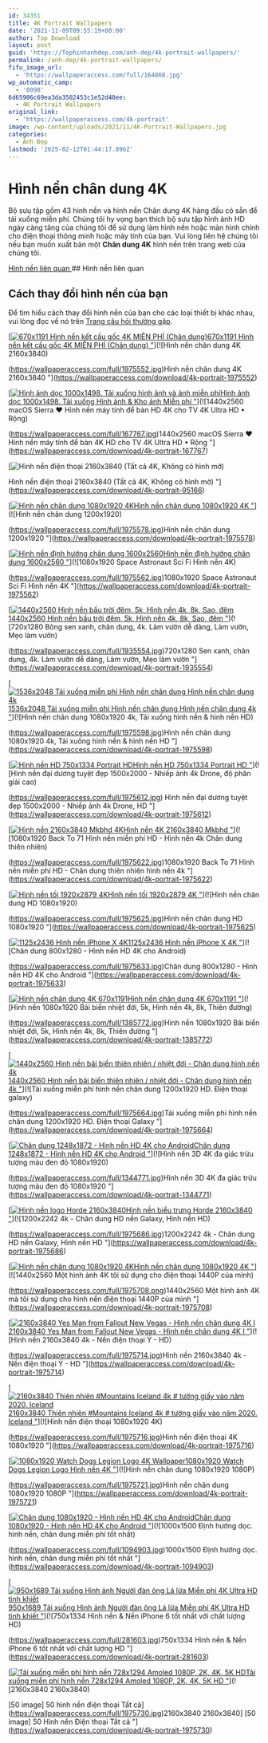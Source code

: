 ```yaml
---
id: 34351
title: 4K Portrait Wallpapers
date: '2021-11-09T09:55:19+00:00'
author: Top Download
layout: post
guid: 'https://Tophinhanhdep.com/anh-dep/4k-portrait-wallpapers/'
permalink: /anh-dep/4k-portrait-wallpapers/
fifu_image_url:
  - 'https://wallpaperaccess.com/full/164868.jpg'
wp_automatic_camp:
  - '8098'
6d65906c69ea3da3502453c1e52d40ee:
  - 4K Portrait Wallpapers
original_link:
  - 'https://wallpaperaccess.com/4k-portrait'
image: /wp-content/uploads/2021/11/4K-Portrait-Wallpapers.jpg
categories:
  - Ảnh Đẹp
lastmod: '2025-02-12T01:44:17.896Z'
---
```

# Hình nền chân dung 4K

Bộ sưu tập gồm 43 hình nền và hình nền Chân dung 4K hàng đầu có sẵn để tải xuống miễn phí. Chúng tôi hy vọng bạn thích bộ sưu tập hình ảnh HD ngày càng tăng của chúng tôi để sử dụng làm hình nền hoặc màn hình chính cho điện thoại thông minh hoặc máy tính của bạn. Vui lòng liên hệ chúng tôi nếu bạn muốn xuất bản một **Chân dung 4K** hình nền trên trang web của chúng tôi.

[Hình nền liên quan ](#related) ## Hình nền liên quan

## Cách thay đổi hình nền của bạn

Để tìm hiểu cách thay đổi hình nền của bạn cho các loại thiết bị khác nhau, vui lòng đọc về nó trên [Trang câu hỏi thường gặp](https://tophinhanhdep.com/faq/).

  
[[![670x1191 Hình nền kết cấu gốc 4K MIỄN PHÍ (Chân dung)](https://wallpaperaccess.com/full/164868.jpg)670x1191 Hình nền kết cấu gốc 4K MIỄN PHÍ (Chân dung) "](https://wallpaperaccess.com/download/4k-portrait-164868)](![Hình nền chân dung 4K 2160x3840)

(https://wallpaperaccess.com/full/1975552.jpg)Hình nền chân dung 4K 2160x3840 "](https://wallpaperaccess.com/download/4k-portrait-1975552)

[[![Hình ảnh dọc 1000x1498.  Tải xuống hình ảnh và ảnh miễn phí](https://wallpaperaccess.com/full/818403.jpg)Hình ảnh dọc 1000x1498. Tải xuống Hình ảnh &amp; Kho ảnh Miễn phí "](https://wallpaperaccess.com/download/4k-portrait-818403)](![1440x2560 macOS Sierra ❤ Hình nền máy tính để bàn HD 4K cho TV 4K Ultra HD • Rộng)

(https://wallpaperaccess.com/full/167767.jpg)1440x2560 macOS Sierra ❤ Hình nền máy tính để bàn 4K HD cho TV 4K Ultra HD • Rộng "](https://wallpaperaccess.com/download/4k-portrait-167767)

[![Hình nền điện thoại 2160x3840 (Tất cả 4K, Không có hình mờ)](https://wallpaperaccess.com/full/95166.jpg)

Hình nền điện thoại 2160x3840 (Tất cả 4K, Không có hình mờ) "](https://wallpaperaccess.com/download/4k-portrait-95166)

[[![Hình nền chân dung 1080x1920 4K](https://wallpaperaccess.com/full/1975560.jpg)Hình nền chân dung 1080x1920 4K "](https://wallpaperaccess.com/download/4k-portrait-1975560)](![Hình nền chân dung 1200x1920)

(https://wallpaperaccess.com/full/1975578.jpg)Hình nền chân dung 1200x1920 "](https://wallpaperaccess.com/download/4k-portrait-1975578)

[[![Hình nền định hướng chân dung 1600x2560](https://wallpaperaccess.com/full/1385516.jpg)Hình nền định hướng chân dung 1600x2560 "](https://wallpaperaccess.com/download/4k-portrait-1385516)](![1080x1920 Space Astronaut Sci Fi Hình nền 4K)

(https://wallpaperaccess.com/full/1975562.jpg)1080x1920 Space Astronaut Sci Fi Hình nền 4K "](https://wallpaperaccess.com/download/4k-portrait-1975562)

[[![1440x2560 Hình nền bầu trời đêm, 5k, Hình nền 4k, 8k, Sao, đêm](https://wallpaperaccess.com/full/1975581.jpg)1440x2560 Hình nền bầu trời đêm, 5k, Hình nền 4k, 8k, Sao, đêm "](https://wallpaperaccess.com/download/4k-portrait-1975581)](![720x1280 Bông sen xanh, chân dung, 4k.  Làm vườn dễ dàng, Làm vườn, Mẹo làm vườn)

(https://wallpaperaccess.com/full/1935554.jpg)720x1280 Sen xanh, chân dung, 4k. Làm vườn dễ dàng, Làm vườn, Mẹo làm vườn "](https://wallpaperaccess.com/download/4k-portrait-1935554)

[[![1536x2048 Tải xuống miễn phí Hình nền chân dung Hình nền chân dung 4k](https://wallpaperaccess.com/full/1975584.jpg)1536x2048 Tải xuống miễn phí Hình nền chân dung Hình nền chân dung 4k "](https://wallpaperaccess.com/download/4k-portrait-1975584)](![Hình nền chân dung 1080x1920 4k, Tải xuống hình nền & hình nền HD)

(https://wallpaperaccess.com/full/1975598.jpg)Hình nền chân dung 1080x1920 4k, Tải xuống hình nền &amp; hình nền HD "](https://wallpaperaccess.com/download/4k-portrait-1975598)

[[![Hình nền HD 750x1334 Portrait HD](https://wallpaperaccess.com/full/1975604.png)Hình nền HD 750x1334 Portrait HD "](https://wallpaperaccess.com/download/4k-portrait-1975604)](![Hình nền đại dương tuyệt đẹp 1500x2000 - Nhiếp ảnh 4k Drone, độ phân giải cao)

(https://wallpaperaccess.com/full/1975612.jpg) Hình nền đại dương tuyệt đẹp 1500x2000 - Nhiếp ảnh 4k Drone, HD "](https://wallpaperaccess.com/download/4k-portrait-1975612)

[[![Hình nền 2160x3840 Mkbhd 4K](https://wallpaperaccess.com/full/1975618.jpg)Hình nền 4K 2160x3840 Mkbhd "](https://wallpaperaccess.com/download/4k-portrait-1975618)](![1080x1920 Back To 71 Hình nền miễn phí HD - Hình nền 4k Chân dung thiên nhiên)

(https://wallpaperaccess.com/full/1975622.jpg)1080x1920 Back To 71 Hình nền miễn phí HD - Chân dung thiên nhiên hình nền 4k "](https://wallpaperaccess.com/download/4k-portrait-1975622)

[[![Hình nền tối 1920x2879 4K](https://wallpaperaccess.com/full/943485.jpg)Hình nền tối 1920x2879 4K "](https://wallpaperaccess.com/download/4k-portrait-943485)](![Hình nền chân dung HD 1080x1920)

(https://wallpaperaccess.com/full/1975625.jpg)Hình nền chân dung HD 1080x1920 "](https://wallpaperaccess.com/download/4k-portrait-1975625)

[[![1125x2436 Hình nền iPhone X 4K](https://wallpaperaccess.com/full/1340008.jpg)1125x2436 Hình nền iPhone X 4K "](https://wallpaperaccess.com/download/4k-portrait-1340008)](![Chân dung 800x1280 - Hình nền HD 4K cho Android)

(https://wallpaperaccess.com/full/1975633.jpg)Chân dung 800x1280 - Hình nền HD 4K cho Android "](https://wallpaperaccess.com/download/4k-portrait-1975633)

[[![Hình nền chân dung 4K 670x1191](https://wallpaperaccess.com/full/1975636.jpg)Hình nền chân dung 4K 670x1191 "](https://wallpaperaccess.com/download/4k-portrait-1975636)](![Hình nền 1080x1920 Bãi biển nhiệt đới, 5k, Hình nền 4k, 8k, Thiên đường)

(https://wallpaperaccess.com/full/1385772.jpg)Hình nền 1080x1920 Bãi biển nhiệt đới, 5k, Hình nền 4k, 8k, Thiên đường "](https://wallpaperaccess.com/download/4k-portrait-1385772)

[[![1440x2560 Hình nền bãi biển thiên nhiên / nhiệt đới - Chân dung hình nền 4k](https://wallpaperaccess.com/full/1971839.jpg)1440x2560 Hình nền bãi biển thiên nhiên / nhiệt đới - Chân dung hình nền 4k "](https://wallpaperaccess.com/download/4k-portrait-1971839)](![Tải xuống miễn phí hình nền chân dung 1200x1920 HD.  Điện thoại galaxy)

(https://wallpaperaccess.com/full/1975664.jpg)Tải xuống miễn phí hình nền chân dung 1200x1920 HD. Điện thoại Galaxy "](https://wallpaperaccess.com/download/4k-portrait-1975664)

[[![Chân dung 1248x1872 - Hình nền HD 4K cho Android](https://wallpaperaccess.com/full/1975665.jpg)Chân dung 1248x1872 - Hình nền HD 4K cho Android "](https://wallpaperaccess.com/download/4k-portrait-1975665)](![Hình nền 3D 4K đa giác trừu tượng màu đen đỏ 1080x1920)

(https://wallpaperaccess.com/full/1344771.jpg)Hình nền 3D 4K đa giác trừu tượng màu đen đỏ 1080x1920 "](https://wallpaperaccess.com/download/4k-portrait-1344771)

[[![Hình nền logo Horde 2160x3840](https://wallpaperaccess.com/full/1975678.jpg)Hình nền biểu trưng Horde 2160x3840 "](https://wallpaperaccess.com/download/4k-portrait-1975678)](![1200x2242 4k - Chân dung HD nền Galaxy, Hình nền HD)

(https://wallpaperaccess.com/full/1975686.jpg)1200x2242 4k - Chân dung HD nền Galaxy, Hình nền HD "](https://wallpaperaccess.com/download/4k-portrait-1975686)

[[![Hình nền chân dung 1080x1920 4K](https://wallpaperaccess.com/full/1975688.jpg)Hình nền chân dung 1080x1920 4K "](https://wallpaperaccess.com/download/4k-portrait-1975688)](![1440x2560 Một hình ảnh 4K tôi sử dụng cho điện thoại 1440P của mình)

(https://wallpaperaccess.com/full/1975708.png)1440x2560 Một hình ảnh 4K mà tôi sử dụng cho hình nền điện thoại 1440P của mình "](https://wallpaperaccess.com/download/4k-portrait-1975708)

[[![2160x3840 Yes Man from Fallout New Vegas - Hình nền chân dung 4K I](https://wallpaperaccess.com/full/1975712.jpg)2160x3840 Yes Man from Fallout New Vegas - Hình nền chân dung 4K I "](https://wallpaperaccess.com/download/4k-portrait-1975712)](![Hình nền 2160x3840 4k - Nền điện thoại Ý - HD)

(https://wallpaperaccess.com/full/1975714.jpg)Hình nền 2160x3840 4k - Nền điện thoại Ý - HD "](https://wallpaperaccess.com/download/4k-portrait-1975714)

[[![2160x3840 Thiên nhiên #Mountains Iceland 4k # tường giấy vào năm 2020. Iceland](https://wallpaperaccess.com/full/1492166.jpg) 2160x3840 Thiên nhiên #Mountains Iceland 4k # tường giấy vào năm 2020. Iceland "](https://wallpaperaccess.com/download/4k-portrait-1492166)](![Hình nền điện thoại 1080x1920 4K)

(https://wallpaperaccess.com/full/1975716.jpg)Hình nền điện thoại 4K 1080x1920 "](https://wallpaperaccess.com/download/4k-portrait-1975716)

[[![1080x1920 Watch Dogs Legion Logo 4K Wallpaper](https://wallpaperaccess.com/full/1927244.jpg)1080x1920 Watch Dogs Legion Logo Hình nền 4K "](https://wallpaperaccess.com/download/4k-portrait-1927244)](![Hình nền chân dung 1080x1920 1080P)

(https://wallpaperaccess.com/full/1975721.jpg)Hình nền chân dung 1080x1920 1080P "](https://wallpaperaccess.com/download/4k-portrait-1975721)

[[![Chân dung 1080x1920 - Hình nền HD 4K cho Android](https://wallpaperaccess.com/full/1385751.jpg)Chân dung 1080x1920 - Hình nền HD 4K cho Android "](https://wallpaperaccess.com/download/4k-portrait-1385751)](![1000x1500 Định hướng dọc.  hình nền, chân dung miễn phí tốt nhất)

(https://wallpaperaccess.com/full/1094903.jpg)1000x1500 Định hướng dọc. hình nền, chân dung miễn phí tốt nhất "](https://wallpaperaccess.com/download/4k-portrait-1094903)

[[![950x1689 Tải xuống Hình ảnh Người đàn ông Lá lửa Miễn phí 4K Ultra HD tinh khiết](https://wallpaperaccess.com/full/1975725.jpg)950x1689 Tải xuống Hình ảnh Người đàn ông Lá lửa Miễn phí 4K Ultra HD tinh khiết "](https://wallpaperaccess.com/download/4k-portrait-1975725)](![750x1334 Hình nền & Nền iPhone 6 tốt nhất với chất lượng HD)

(https://wallpaperaccess.com/full/281603.jpg)750x1334 Hình nền &amp; Nền iPhone 6 tốt nhất với chất lượng HD "](https://wallpaperaccess.com/download/4k-portrait-281603)

[[![Tải xuống miễn phí hình nền 728x1294 Amoled 1080P, 2K, 4K, 5K HD](https://wallpaperaccess.com/full/1751970.jpg)Tải xuống miễn phí hình nền 728x1294 Amoled 1080P, 2K, 4K, 5K HD "](https://wallpaperaccess.com/download/4k-portrait-1751970)](![2160x3840 2160x3840)

 [50 image] 50 hình nền điện thoại Tất cả](https://wallpaperaccess.com/full/1975730.jpg)2160x3840 2160x3840\] \[50 image\] 50 Hình nền Điện thoại Tất cả "](https://wallpaperaccess.com/download/4k-portrait-1975730)
